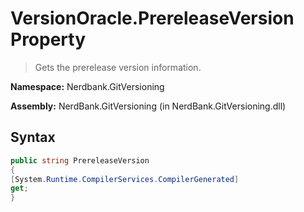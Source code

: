 # VersionOracle.PrereleaseVersion Property
> Gets the prerelease version information.

**Namespace:** Nerdbank.GitVersioning

**Assembly:** NerdBank.GitVersioning (in NerdBank.GitVersioning.dll)
## Syntax
~~~~csharp
public string PrereleaseVersion
{
[System.Runtime.CompilerServices.CompilerGenerated]
get;
}
~~~~
